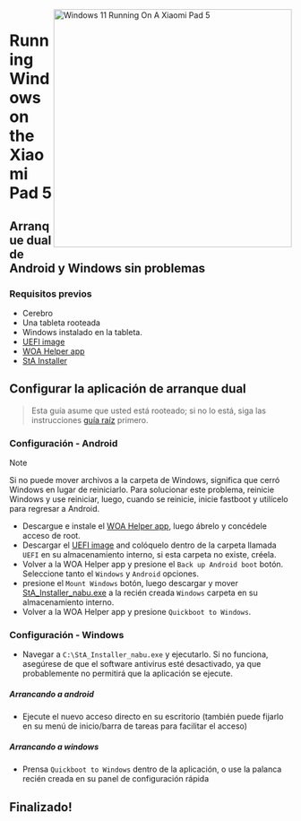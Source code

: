 <img align="right" src="https://raw.githubusercontent.com/erdilS/Port-Windows-11-Xiaomi-Pad-5/main/nabu.png" width="425" alt="Windows 11 Running On A Xiaomi Pad 5">


# Running Windows on the Xiaomi Pad 5

## Arranque dual de Android y Windows sin problemas 

### Requisitos previos 
- Cerebro 
- Una tableta rooteada 
- Windows instalado en la tableta. 
- [UEFI image](https://github.com/erdilS/Port-Windows-11-Xiaomi-Pad-5/releases/download/1.0/uefi.img)
- [WOA Helper app](https://github.com/erdilS/Port-Windows-11-Xiaomi-Pad-5/releases/download/dualboot/woahelper.apk)
- [StA Installer](https://github.com/erdilS/Port-Windows-11-Xiaomi-Pad-5/releases/download/dualboot/StA_Installer_nabu.exe)

## Configurar la aplicación de arranque dual 
> Esta guía asume que usted está rooteado; si no lo está, siga las instrucciones [guía raíz](2-rootguide-es.md) primero.

### Configuración - Android
> [!NOTE]
> Si no puede mover archivos a la carpeta de Windows, significa que cerró Windows en lugar de reiniciarlo. Para solucionar este problema, reinicie Windows y use reiniciar, luego, cuando se reinicie, inicie fastboot y utilícelo para regresar a Android.

- Descargue e instale el [WOA Helper app](https://github.com/erdilS/Port-Windows-11-Xiaomi-Pad-5/releases/download/dualboot/woahelper.apk), luego ábrelo y concédele acceso de root. 
- Descargar el [UEFI image](https://github.com/erdilS/Port-Windows-11-Xiaomi-Pad-5/releases/download/1.0/uefi.img) and colóquelo dentro de la carpeta llamada `UEFI` en su almacenamiento interno, si esta carpeta no existe, créela. 
- Volver a la WOA Helper app y presione el `Back up Android boot` botón. Seleccione tanto el `Windows` y `Android` opciones.
- presione el `Mount Windows` botón, luego descargar y mover [StA_Installer_nabu.exe](https://github.com/erdilS/Port-Windows-11-Xiaomi-Pad-5/releases/download/dualboot/StA_Installer_nabu.exe) a la recién creada `Windows` carpeta en su almacenamiento interno. 
- Volver a la WOA Helper app y presione `Quickboot to Windows`.

### Configuración - Windows
- Navegar a `C:\StA_Installer_nabu.exe` y ejecutarlo. Si no funciona, asegúrese de que el software antivirus esté desactivado, ya que probablemente no permitirá que la aplicación se ejecute. 

##### Arrancando a android
  - Ejecute el nuevo acceso directo en su escritorio (también puede fijarlo en su menú de inicio/barra de tareas para facilitar el acceso) 

##### Arrancando a windows
  - Prensa `Quickboot to Windows` dentro de la aplicación, o use la palanca recién creada en su panel de configuración rápida 
  
## Finalizado!

